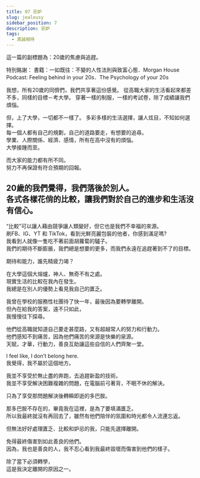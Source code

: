 ```yaml
---
title: 07 忌妒
slug: jealousy
sidebar_position: 7
description: 忌妒
tags:
  - 真誠相待
---
```


這一篇的副標題為：20歲的焦慮與追趕。  
  
特別銘謝：
書籍：一如既往：不變的人性法則與致富心態．Morgan House
Podcast: Feeling behind in your 20s．The Psychology of your 20s

我想，所有20歲的同儕們，我們共享著這份感覺。
從高職大家的生活看起來都差不多，同樣的目標－考大學。
穿著一樣的制服，一樣的考試卷，除了成績讓我們煩惱。  
  
但，上了大學，一切都不一樣了。
多彩多樣的生活選擇，讓人炫目，不知如何選擇。  
每一個人都有自己的規劃，自己的道路要走，有想要的追尋。  
學業、人際關係、經濟、感情，所有在高中沒有的煩惱。  
大學接踵而至。  

而大家的能力都有所不同。  
努力不再保證有符合預期的回報。  

20歲的我們覺得，我們落後於別人。  
各式各樣花俏的比較，讓我們對於自己的進步和生活沒有信心。
------------

“比較”可以讓人藉由競爭讓人類變好，但它也是我們不幸福的來源。  
刷FB、IG、YT 和 TikTok，看到光鮮亮麗包裝的他者，你感到滿足嗎?  
我看到人就像一隻吃不著前面胡蘿蔔的驢子。   
我們的期待不斷膨脹，我們總是想要的更多，而我們永遠在追趕著到不了的目標。  

期待和能力，誰先精疲力竭？  
  
在大學這個大熔爐，神人、無奇不有之處。  
現實生活的比較在我內在發生。  
我總是在別人的優勢上看見我自己的匱乏。  
  
我曾在學校的服務性社團待了快一年，最後因為要轉學離開。  
但內在給我的答案，遠不只如此，  
我慢慢往下探尋。  
  
他們從高職就知道自己要走甚麼路，又有超越常人的努力和行動力。  
他們感知不到痛苦，因為他們痛苦的來源是快樂的泉源。  
天賦，才華，行動力，善良互助讓這些自信的人們齊聚一堂。  
  
I feel like, I don’t belong here.  
我覺得，我不屬於這個地方。  
  
我並不享受於無止盡的奔跑，去追趕新盈的技術。  
我並不享受解決困難複雜的問題，在電腦前弓著背，不眠不休的解決。  
  
只為了享受那問題解決後轉瞬即逝的多巴胺。  
  
那多巴胺不存在的，畢竟我在這裡，是為了要填滿匱乏。  
所以我最終就沒有再回去了，雖然有他們陪伴的氛圍和時光都令人流連忘返。  
  
但無法好好處理匱乏、比較和妒忌的我，只能先選擇離開。  
  
免得最終傷害到如此善良的他們。  
因為，我也是善良的人，我不忍心看到我最終毀壞而傷害到他們的樣子。  

除了當下必須轉學，  
這是我決定離開的原因之一。  